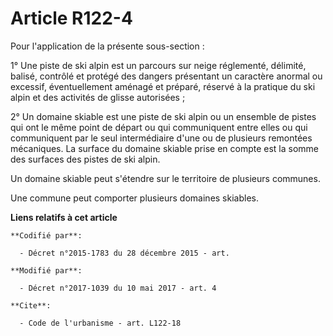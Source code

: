 # Article R122-4

Pour l'application de la présente sous-section :

1° Une piste de ski alpin est un parcours sur neige réglementé, délimité, balisé, contrôlé et protégé des dangers présentant
un caractère anormal ou excessif, éventuellement aménagé et préparé, réservé à la pratique du ski alpin et des activités de
glisse autorisées ;

2° Un domaine skiable est une piste de ski alpin ou un ensemble de pistes qui ont le même point de départ ou qui communiquent
entre elles ou qui communiquent par le seul intermédiaire d'une ou de plusieurs remontées mécaniques. La surface du domaine
skiable prise en compte est la somme des surfaces des pistes de ski alpin.

Un domaine skiable peut s'étendre sur le territoire de plusieurs communes.

Une commune peut comporter plusieurs domaines skiables.

**Liens relatifs à cet article**

	**Codifié par**:

	  - Décret n°2015-1783 du 28 décembre 2015 - art.

	**Modifié par**:

	  - Décret n°2017-1039 du 10 mai 2017 - art. 4

	**Cite**:

	  - Code de l'urbanisme - art. L122-18
